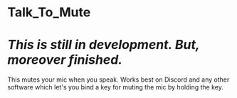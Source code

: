 # Talk_To_Mute
# *This is still in development. But, moreover finished.*
This mutes your mic when you speak. Works best on Discord and any other software which let's you bind a key for muting the mic by holding the key.
